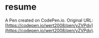 # resume

A Pen created on CodePen.io. Original URL: [https://codepen.io/wert2008/pen/yZVPdv](https://codepen.io/wert2008/pen/yZVPdv).


